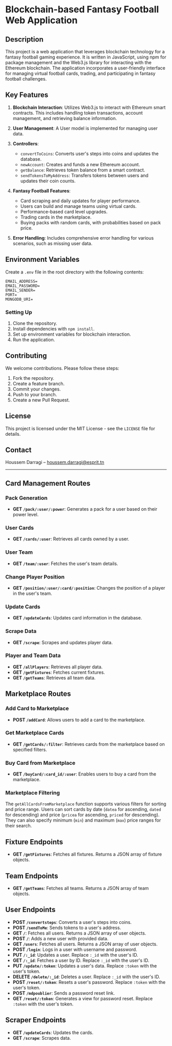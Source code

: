 
# Blockchain-based Fantasy Football Web Application

## Description

This project is a web application that leverages blockchain technology for a fantasy football gaming experience. It is written in JavaScript, using npm for package management and the Web3.js library for interacting with the Ethereum blockchain. The application incorporates a user-friendly interface for managing virtual football cards, trading, and participating in fantasy football challenges.

## Key Features

1. **Blockchain Interaction**: Utilizes Web3.js to interact with Ethereum smart contracts. This includes handling token transactions, account management, and retrieving balance information.

2. **User Management**: A User model is implemented for managing user data.
3. **Controllers**:
    - `convertToCoins`: Converts user's steps into coins and updates the database.
    - `newAccount`: Creates and funds a new Ethereum account.
    - `getBalance`: Retrieves token balance from a smart contract.
    - `sendTokensToMyAddress`: Transfers tokens between users and updates their coin counts.

4. **Fantasy Football Features**:
    - Card scraping and daily updates for player performance.
    - Users can build and manage teams using virtual cards.
    - Performance-based card level upgrades.
    - Trading cards in the marketplace.
    - Buying packs with random cards, with probabilities based on pack price.

5. **Error Handling**: Includes comprehensive error handling for various scenarios, such as missing user data.


## Environment Variables
Create a `.env` file in the root directory with the following contents:
```
EMAIL_ADDRESS=
EMAIL_PASSWORD=
EMAIL_SENDER=
PORT=
MONGODB_URI=
```
### Setting Up

1. Clone the repository.
2. Install dependencies with `npm install`.
3. Set up environment variables for blockchain interaction.
4. Run the application.

## Contributing

We welcome contributions. Please follow these steps:

1. Fork the repository.
2. Create a feature branch.
3. Commit your changes.
4. Push to your branch.
5. Create a new Pull Request.

## License

This project is licensed under the MIT License - see the `LICENSE` file for details.

## Contact

Houssem Darragi – [houssem.darragi@esprit.tn](mailto:houssem.darragi@esprit.tn)


---

## Card Management Routes

### Pack Generation
- **GET `/pack/:user/:power`**: Generates a pack for a user based on their power level.

### User Cards
- **GET `/cards/:user`**: Retrieves all cards owned by a user.

### User Team
- **GET `/team/:user`**: Fetches the user's team details.

### Change Player Position
- **GET `/position/:user/:card/:position`**: Changes the position of a player in the user's team.

### Update Cards
- **GET `/updateCards`**: Updates card information in the database.

### Scrape Data
- **GET `/scrape`**: Scrapes and updates player data.

### Player and Team Data
- **GET `/allPlayers`**: Retrieves all player data.
- **GET `/getFixtures`**: Fetches current fixtures.
- **GET `/getTeams`**: Retrieves all team data.

## Marketplace Routes

### Add Card to Marketplace
- **POST `/addCard`**: Allows users to add a card to the marketplace.

### Get Marketplace Cards
- **GET `/getCards/:filter`**: Retrieves cards from the marketplace based on specified filters.

### Buy Card from Marketplace
- **GET `/buyCard/:card_id/:user`**: Enables users to buy a card from the marketplace.

### Marketplace Filtering
The `getAllCardsFromMarketplace` function supports various filters for sorting and price range. Users can sort cards by date (`datea` for ascending, `dated` for descending) and price (`pricea` for ascending, `priced` for descending). They can also specify minimum (`min`) and maximum (`max`) price ranges for their search.

## Fixture Endpoints
- **GET `/getFixtures`**: Fetches all fixtures. Returns a JSON array of fixture objects.

## Team Endpoints
- **GET `/getTeams`**: Fetches all teams. Returns a JSON array of team objects.

## User Endpoints
- **POST `/convertsteps`**: Converts a user's steps into coins.
- **POST `/sendToMe`**: Sends tokens to a user's address.
- **GET `/`**: Fetches all users. Returns a JSON array of user objects.
- **POST `/`**: Adds a new user with provided data.
- **GET `/users`**: Fetches all users. Returns a JSON array of user objects.
- **POST `/login`**: Logs in a user with username and password.
- **PUT `/:_id`**: Updates a user. Replace `:_id` with the user's ID.
- **GET `/:_id`**: Fetches a user by ID. Replace `:_id` with the user's ID.
- **PUT `/update/:token`**: Updates a user's data. Replace `:token` with the user's token.
- **DELETE `/delete/:_id`**: Deletes a user. Replace `:_id` with the user's ID.
- **POST `/reset/:token`**: Resets a user's password. Replace `:token` with the user's token.
- **POST `/mdpoublier`**: Sends a password reset link.
- **GET `/reset/:token`**: Generates a view for password reset. Replace `:token` with the user's token.

## Scraper Endpoints
- **GET `/updateCards`**: Updates the cards.
- **GET `/scrape`**: Scrapes data.


